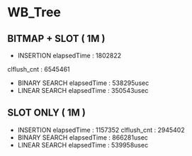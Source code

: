 # WB_Tree
## BITMAP + SLOT ( 1M ) 
- INSERTION
elapsedTime : 1802822

clflush_cnt : 6545461
- BINARY SEARCH
elapsedTime : 538295usec
- LINEAR SEARCH
elapsedTime : 350543usec

## SLOT ONLY ( 1M )
- INSERTION
elapsedTime : 1157352
clflush_cnt : 2945402
- BINARY SEARCH
elapsedTime : 866281usec
- LINEAR SEARCH
elapsedTime : 539958usec

